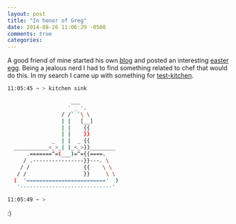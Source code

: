 ```yaml
---
layout: post
title: "In honor of Greg"
date: 2014-08-26 11:06:29 -0500
comments: true
categories: 
---
```


A good friend of mine started his own [blog](http://gregkitson.com/) and posted an interesting [easter egg](http://gregkitson.com/blog/2014/08/25/my-favorite-puppet-help-message/).
Being a jealous nerd I had to find something related to chef that would do this. In my search I came up with something for [test-kitchen](http://kitchen.ci).

```bash
11:05:45 ~ > kitchen sink

                    ___
                   ' _ '.
                 / /` `\ \
                 | |   [__]
                 | |    {{
                 | |    }}
              _  | |  _ {{
  ___________<_>_| |_<_>}}________
      .=======^=(___)=^={{====.
     / .----------------}}---. \
    / /                 {{    \ \
   / /                  }}     \ \
  (  '========================='  )
   '-----------------------------'

11:05:49 ~ >
```

:)
